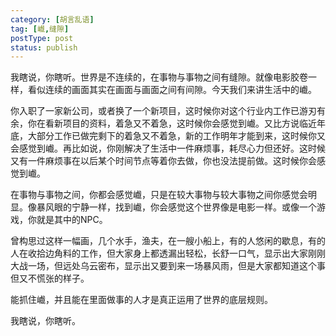 ```yaml
---
category: [胡言乱语]
tag: [巇,缝隙]
postType: post
status: publish
---
```


我瞎说，你瞎听。世界是不连续的，在事物与事物之间有缝隙。就像电影胶卷一样，看似连续的画面其实在画面与画面之间有间隙。今天我们来讲生活中的巇。

你入职了一家新公司，或者换了一个新项目，这时候你对这个行业内工作已游刃有余，你在看新项目的资料，着急又不着急，这时候你会感觉到巇。又比方说临近年底，大部分工作已做完剩下的着急又不着急，新的工作明年才能到来，这时候你又会感觉到巇。再比如说，你刚解决了生活中一件麻烦事，耗尽心力但还好。这时候又有一件麻烦事在以后某个时间节点等着你去做，你也没法提前做。这时候你会感觉到巇。

在事物与事物之间，你都会感觉巇，只是在较大事物与较大事物之间你感觉会明显。像暴风眼的宁静一样，找到巇，你会感觉这个世界像是电影一样。或像一个游戏，你就是其中的NPC。

曾构思过这样一幅画，几个水手，渔夫，在一艘小船上，有的人悠闲的歇息，有的人在收拾边角料的工作，但大家身上都透漏出轻松，长舒一口气，显示出大家刚刚大战一场，但远处乌云密布，显示出又要到来一场暴风雨，但是大家都知道这个事但又不慌张的样子。

能抓住巇，并且能在里面做事的人才是真正运用了世界的底层规则。

我瞎说，你瞎听。